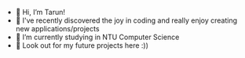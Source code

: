 - 👋 Hi, I’m Tarun!
- 👀 I've recently discovered the joy in coding and really enjoy creating new applications/projects
- 🌱 I’m currently studying in NTU Computer Science
- 💞️ Look out for my future projects here :))
<!---
Runz99/Runz99 is a ✨ special ✨ repository because its `README.md` (this file) appears on your GitHub profile.
You can click the Preview link to take a look at your changes.
--->
